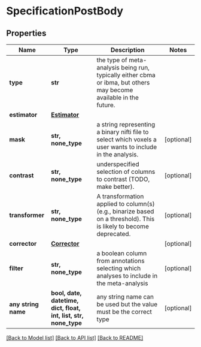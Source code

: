 # SpecificationPostBody


## Properties
Name | Type | Description | Notes
------------ | ------------- | ------------- | -------------
**type** | **str** | the type of meta-analysis being run, typically either cbma or ibma, but others may become available in the future. | 
**estimator** | [**Estimator**](Estimator.md) |  | 
**mask** | **str, none_type** | a string representing a binary nifti file to select which voxels a user wants to include in the analysis. | [optional] 
**contrast** | **str, none_type** | underspecified selection of columns to contrast (TODO, make better). | [optional] 
**transformer** | **str, none_type** | A transformation applied to column(s) (e.g., binarize based on a threshold). This is likely to become deprecated. | [optional] 
**corrector** | [**Corrector**](Corrector.md) |  | [optional] 
**filter** | **str, none_type** | a boolean column from annotations selecting which analyses to include in the meta-analysis | [optional] 
**any string name** | **bool, date, datetime, dict, float, int, list, str, none_type** | any string name can be used but the value must be the correct type | [optional]

[[Back to Model list]](../README.md#documentation-for-models) [[Back to API list]](../README.md#documentation-for-api-endpoints) [[Back to README]](../README.md)


